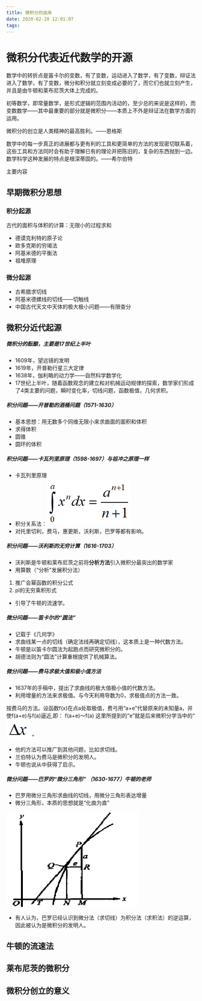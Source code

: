 ```yaml
---
title: 微积分的由来
date: 2020-02-20 12:01:07
tags:
---
```


# 微积分代表近代数学的开源

数学中的转折点是笛卡尔的变数，有了变数，运动进入了数学，有了变数，辩证法进入了数学，有了变数，微分和积分就立刻变成必要的了，而它们也就立刻产生，并且是由牛顿和莱布尼茨大体上完成的。

初等数学，即常量数学，是形式逻辑的范围内活动的，至少总的来说是这样的，而变数数学——其中最重要的部分就是微积分——本质上不外是辩证法在数学方面的运用。

微积分的创立是人类精神的最高胜利。——恩格斯

数学中的每一步真正的进展都与更有利的工具和更简单的方法的发现密切联系着，这些工具和方法同时会有助于理解已有的理论并把陈旧的，复杂的东西抛到一边。数学科学这种发展的特点是根深蒂固的。——希尔伯特

主要内容

## 早期微积分思想

### 积分起源

古代的面积与体积的计算：无限小的过程求和

- 德谟克利特的原子论
- 欧多克斯的穷竭法
- 阿基米德的平衡法
- 祖堆原理

### 微分起源

- 古希腊求切线
- 阿基米德螺线的切线——切触线
- 中国古代天文中天体的极大极小问题——有限查分

## 微积分近代起源

##### 微积分的酝酿，主要是17世纪上半叶

- 1609年，望远镜的发明
- 1619年，开普勒行星三大定律
- 1638年，伽利略的动力学——自然科学数学化
- 17世纪上半叶，随着函数观念的建立和对机械运动规律的探索，数学家们形成了4类主要的问题，瞬时变化率，切线问题，函数极值，几何求积。

##### 积分问题——开普勒的酒桶问题（1571-1630）

- 基本思想：用无数多个同维无限小来求曲面的面积和体积
- 求得体积
- 圆锥
- 圆环的体积

##### 积分问题——卡瓦列里原理（1598-1697）与祖冲之原理一样

- 卡瓦列里原理
- 积分关系法：![1581236219385](微积分的由来/1581236219385.png)
- 对托里切利，费马，惠更斯，沃利斯，巴罗等都有影响。

##### 积分问题——沃利斯的无穷计算（1616-1703）

- 沃利斯是牛顿和莱布尼茨之前将**分析方法**引入微积分最突出的数学家
- 用算数（“分析”发展积分法）

1. 推广会幂函数的积分公式
2. pl的无穷乘积形式

- 引导了牛顿的流速学。

##### 微分问题——笛卡尔的“圆法”

- 记载于《几何学》
- 求曲线某一点的切线（确定法线再确定切线），这本质上是一种代数方法。
- 牛顿是以笛卡尔圆法为起跑点而研究微积分的。
- 胡德法则为“圆法”计算重根提供了机械算法。

##### 微分问题——费马求极大值和极小值方法

- 1637年的手稿中，提出了求曲线的极大值极小值的代数方法。
- 利用增量的方法来求极值。与今天利用导数为0，求极值点的方法一致。

​           按费马的方法。设函数f(x)在点a处取极值，费弓用“a+e”代替原来的未知量a，并使f(a+e)与f(a)逼近,即：     f(a+e)～f(a) 这里所提到的“e”就是后来微积分学当中的“   ![1581236727766](微积分的由来/1581236727766.png)   ”

- 他的方法可以推广到其他问题，比如求切线。
- 兰伯特认为费马是微积分的发明人。
- 牛顿也说从中获得了启示。

##### 微分问题——巴罗的“微分三角形” （1630-1677）牛顿的老师

- 巴罗用微分三角形求曲线的切线，用微分三角形表达增量
- 微分三角形，本质的思想就是“化曲为直”

![1581237046450](微积分的由来/1581237046450.png)

- 有人认为，巴罗已经认识到微分法（求切线）为积分法（求积法）的逆运算，因此被认为是微积分的发明人。



## 牛顿的流速法

## 莱布尼茨的微积分

## 微积分创立的意义
